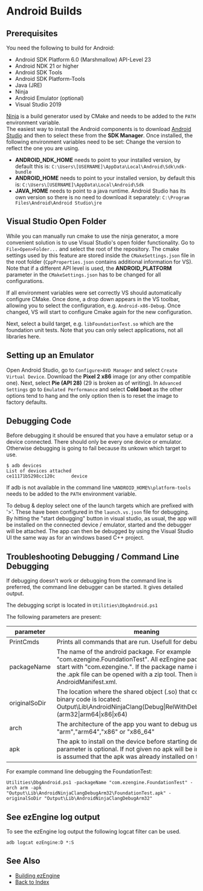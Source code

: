 # Android Builds

## Prerequisites

You need the following to build for Android:
  * Android SDK Platform 6.0 (Marshmallow) API-Level 23
  * Android NDK 21 or higher
  * Android SDK Tools
  * Android SDK Platform-Tools
  * Java (JRE)
  * Ninja
  * Android Emulator (optional)
  * Visual Studio 2019

[Ninja](https://ninja-build.org/) is a build generator used by CMake and needs to be added to the `PATH` environment variable.\
The easiest way to install the Android components is to download [Android Studio](https://developer.android.com/studio) and then to select these from the **SDK Manager**.
Once installed, the following environment variables need to be set:
  Change the version to reflect the one you are using.
  * **ANDROID_NDK_HOME** needs to point to your installed version, by default this is: `C:\Users\[USERNAME]\AppData\Local\Android\Sdk\ndk-bundle`
  * **ANDROID_HOME** needs to point to your installed version, by default this is: `C:\Users\[USERNAME]\AppData\Local\Android\Sdk`
  * **JAVA_HOME** needs to point to a java runtime. Android Studio has its own version so there is no need to download it separately: `C:\Program Files\Android\Android Studio\jre`


## Visual Studio Open Folder

While you can manually run cmake to use the ninja generator, a more convenient solution is to use Visual Studio's open folder functionality. Go to `File>Open>Folder...` and select the root of the repository. The cmake settings used by this feature are stored inside the `CMakeSettings.json` file in the root folder (`CppProperties.json` contains additional information for VS). Note that if a different API level is used, the **ANDROID_PLATFORM** parameter in the `CMakeSettings.json` has to be changed for all configurations.

If all environment variables were set correctly VS should automatically configure CMake. Once done, a drop down appears in the VS toolbar, allowing you to select the configuration, e.g. `Android-x86-Debug`. Once changed, VS will start to configure Cmake again for the new configuration. 

Next, select a build target, e.g. `libFoundationTest.so` which are the foundation unit tests. Note that you can only select applications, not all libraries here.

## Setting up an Emulator

Open Android Studio, go to `Configure>AVD Manager` and select `Create Virtual Device`. Download the **Pixel 2 x86** image (or any other compatible one). Next, select **Pie (API 28)** (29 is broken as of writing). In `Advanced Settings` go to `Emulated Performance` and select **Cold boot** as the other options tend to hang and the only option then is to reset the image to factory defaults.

## Debugging Code

Before debugging it should be ensured that you have a emulator setup or a device connected. There should only be every one device or emulator. Otherwise debugging is going to fail because its unkown which target to use.

```
$ adb devices
List of devices attached
ce11171b5298cc120c      device
```

If adb is not available in the command line `%ANDROID_HOME%\platform-tools` needs to be added to the `PATH` environment variable.

To debug & deploy select one of the launch targets which are prefixed with '>'. These have been configured in the `launch.vs.json` file for debugging. By hitting the "start debugging" button in visual studio, as usual, the app will be installed on the connected device / emulator, started and the debugger will be attached. The app can then be debugged by using the Visual Studio UI the same way as for an windows based C++ project.

## Troubleshooting Debugging / Command Line Debugging

If debugging doesn't work or debugging from the command line is preferred, the command line debugger can be started. It gives detailed output.

The debugging script is located in `Utilities\DbgAndroid.ps1`

The following parameters are present:

| parameter | meaning |
|-----------|---------|
|PrintCmds|Prints all commands that are run. Usefull for debugging issues.|
|packageName|The name of the android package. For example "com.ezengine.FoundationTest". All ezEngine package names start with "com.ezengine.". If the package name is not known the .apk file can be opened with a zip tool. Then inspect the AndroidManifest.xml.|
|originalSoDir|The location where the shared object (.so) that contains all the binary code is located: Output\Lib\AndroidNinjaClang(Debug\|RelWithDebInfo\|Release)(arm32\|arm64\|x86\|x64)|
|arch|The architecture of the app you want to debug usually "arm","arm64","x86" or "x86_64"|
|apk|	The apk to install on the device before starting debugging. This parameter is optional. If not given no apk will be installed and it is assumed that the apk was already installed on the device|

For example command line debugging the FoundationTest:
```
Utilities\DbgAndroid.ps1 -packageName "com.ezengine.FoundationTest" -arch arm -apk "Output\Lib\AndroidNinjaClangDebugArm32\FoundationTest.apk" -originalSoDir "Output\Lib\AndroidNinjaClangDebugArm32"
```

## See ezEngine log output

To see the ezEngine log output the following logcat filter can be used.

```
adb logcat ezEngine:D *:S
```

## See Also

* [Building ezEngine](building-ez.md)
* [Back to Index](../index.md)
